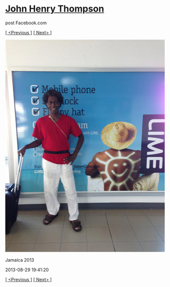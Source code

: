 # [John Henry Thompson](../README.md)
post Facebook.com

[[ <Previous ]](2013-08-29-69.md) [[ Next> ]](2013-08-29-71.md)

[![](../media/2013-08-29/Jamaica-2081.jpg)](../README.md)

Jamaica 2013

2013-08-29 19:41:20

[[ <Previous ]](2013-08-29-69.md) [[ Next> ]](2013-08-29-71.md)